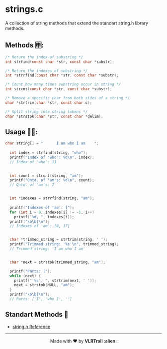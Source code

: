 # strings.c
A collection of string methods that extend the standart string.h library methods.

## Methods 🈸:
```c
/* Return the index of substring */
int strfind(const char *str, const char *substr);

/* Return the indexes of substring */
int *strrfind(const char *str, const char *substr);

/* Count how many times substring occur in string */
int strcnt(const char *str, const char *substr);

/* Remove a specific char from both sides of a string */
char *strtrim(char *str, const char c);

/* Split string into string tokens */
char *strstok(char *str, const char *delim);
```

## Usage 👩‍💻:
```c
char string[] = "      I am who I am    ";
  
  int index = strfind(string, "who");
  printf("Index of 'who': %d\n", index);
  // Index of 'who': 11
  

  int count = strcnt(string, "am");
  printf("Qntd. of 'am's: %d\n", count);
  // Qntd. of 'am's: 2


  int *indexes = strrfind(string, "am");
  
  printf("Indexes of 'am': [");
  for (int i = 0; indexes[i] != -1; i++)
    printf("%d, ", indexes[i]);
  printf("\b\b]\n");
  // Indexes of 'am': [8, 17]


  char *trimmed_string = strtrim(string, ' ');
  printf("Trimmed string: '%s'\n", trimmed_string);
  // Trimmed string: 'I am who I am'


  char *next = strstok(trimmed_string, "am");

  printf("Parts: [");
  while (next) {
    printf("'%s', ", strtrim(next, ' '));
    next = strstok(NULL, "am");
  }
  printf("\b\b]\n");
  // Parts: ['I', 'who I', '']
```

## Standart Methods 🔎
- [string.h Reference](http://cplusplus.com/reference/cstring/)

---

<p align="center">Made with ❤️ by <strong>VLRTroll :alien: </p>
